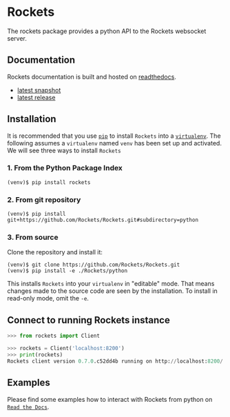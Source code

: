 # Rockets

The rockets package provides a python API to the Rockets websocket server.

## Documentation

Rockets documentation is built and hosted on [readthedocs](https://readthedocs.org/).

* [latest snapshot](http://rockets.readthedocs.org/en/latest/)
* [latest release](http://rockets.readthedocs.org/en/stable/)

## Installation

It is recommended that you use [`pip`](https://pip.pypa.io/en/stable/) to install
`Rockets` into a [`virtualenv`](https://virtualenv.pypa.io/en/stable/). The following
assumes a `virtualenv` named `venv` has been set up and
activated. We will see three ways to install `Rockets`


### 1. From the Python Package Index

```
(venv)$ pip install rockets
```

### 2. From git repository

```
(venv)$ pip install git+https://github.com/Rockets/Rockets.git#subdirectory=python
```

### 3. From source

Clone the repository and install it:

```
(venv)$ git clone https://github.com/Rockets/Rockets.git
(venv)$ pip install -e ./Rockets/python
```

This installs `Rockets` into your `virtualenv` in "editable" mode. That means changes
made to the source code are seen by the installation. To install in read-only mode, omit
the `-e`.

## Connect to running Rockets instance

```python
>>> from rockets import Client

>>> rockets = Client('localhost:8200')
>>> print(rockets)
Rockets client version 0.7.0.c52dd4b running on http://localhost:8200/
```

## Examples

Please find some examples how to interact with Rockets from python on
[`Read the Docs`](https://rockets.readthedocs.io/en/latest/examples.html).
